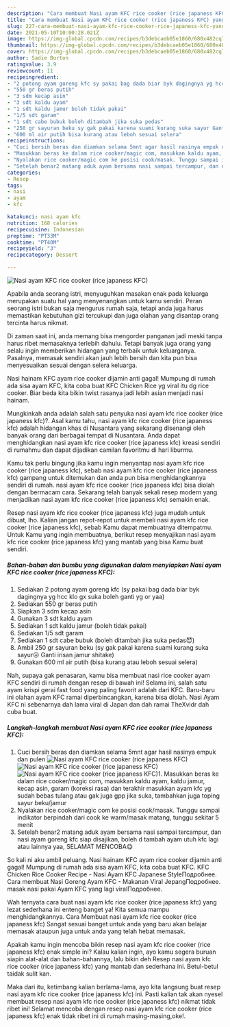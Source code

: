 ```yaml
---
description: "Cara membuat Nasi ayam KFC rice cooker (rice japaness KFC) yang enak dan Mudah Dibuat"
title: "Cara membuat Nasi ayam KFC rice cooker (rice japaness KFC) yang enak dan Mudah Dibuat"
slug: 227-cara-membuat-nasi-ayam-kfc-rice-cooker-rice-japaness-kfc-yang-enak-dan-mudah-dibuat
date: 2021-05-10T10:00:28.021Z
image: https://img-global.cpcdn.com/recipes/b3debcaeb05e1860/680x482cq70/nasi-ayam-kfc-rice-cooker-rice-japaness-kfc-foto-resep-utama.jpg
thumbnail: https://img-global.cpcdn.com/recipes/b3debcaeb05e1860/680x482cq70/nasi-ayam-kfc-rice-cooker-rice-japaness-kfc-foto-resep-utama.jpg
cover: https://img-global.cpcdn.com/recipes/b3debcaeb05e1860/680x482cq70/nasi-ayam-kfc-rice-cooker-rice-japaness-kfc-foto-resep-utama.jpg
author: Sadie Burton
ratingvalue: 3.9
reviewcount: 11
recipeingredient:
- "2 potong ayam goreng kfc sy pakai bag dada biar byk dagingnya yg hcc klo gx suka boleh ganti yg or yaa"
- "550 gr beras putih"
- "3 sdm kecap asin"
- "3 sdt kaldu ayam"
- "1 sdt kaldu jamur boleh tidak pakai"
- "1/5 sdt garam"
- "1 sdt cabe bubuk boleh ditambah jika suka pedas"
- "250 gr sayuran beku sy gak pakai karena suami kurang suka sayur Ganti irisan jamur shitake"
- "600 ml air putih bisa kurang atau leboh sesuai selera"
recipeinstructions:
- "Cuci bersih beras dan diamkan selama 5mnt agar hasil nasinya empuk dan pulen"
- "Masukkan beras ke dalam rice cooker/magic com, masukkan kaldu ayam, kaldu jamur, kecap asin, garam (koreksi rasa) dan terakhir masukkan ayam kfc yg sudah bebas tulang atau gak juga gpp jika suka, tambahkan juga toping sayur beku/jamur"
- "Nyalakan rice cooker/magic com ke posisi cook/masak. Tunggu sampai indikator berpindah dari cook ke warm/masak matang, tunggu sekitar 5 menit"
- "Setelah benar2 matang aduk ayam bersama nasi sampai tercampur, dan nasi ayam goreng kfc siap disajikan, boleh d tambah ayam utuh kfc lagi atau lainnya yaa, SELAMAT MENCOBA😋"
categories:
- Resep
tags:
- nasi
- ayam
- kfc

katakunci: nasi ayam kfc 
nutrition: 168 calories
recipecuisine: Indonesian
preptime: "PT33M"
cooktime: "PT40M"
recipeyield: "3"
recipecategory: Dessert

---
```



![Nasi ayam KFC rice cooker (rice japaness KFC)](https://img-global.cpcdn.com/recipes/b3debcaeb05e1860/680x482cq70/nasi-ayam-kfc-rice-cooker-rice-japaness-kfc-foto-resep-utama.jpg)

Apabila anda seorang istri, menyuguhkan masakan enak pada keluarga merupakan suatu hal yang menyenangkan untuk kamu sendiri. Peran seorang istri bukan saja mengurus rumah saja, tetapi anda juga harus memastikan kebutuhan gizi tercukupi dan juga olahan yang disantap orang tercinta harus nikmat.

Di zaman  saat ini, anda memang bisa mengorder panganan jadi meski tanpa harus ribet memasaknya terlebih dahulu. Tetapi banyak juga orang yang selalu ingin memberikan hidangan yang terbaik untuk keluarganya. Pasalnya, memasak sendiri akan jauh lebih bersih dan kita pun bisa menyesuaikan sesuai dengan selera keluarga. 

Nasi hainam KFC ayam rice cooker dijamin anti gagal! Mumpung di rumah ada sisa ayam KFC, kita coba buat KFC Chicken Rice yg viral itu dg rice cooker. Biar beda kita bikin twist rasanya jadi lebih asian menjadi nasi hainam.

Mungkinkah anda adalah salah satu penyuka nasi ayam kfc rice cooker (rice japaness kfc)?. Asal kamu tahu, nasi ayam kfc rice cooker (rice japaness kfc) adalah hidangan khas di Nusantara yang sekarang disenangi oleh banyak orang dari berbagai tempat di Nusantara. Anda dapat menghidangkan nasi ayam kfc rice cooker (rice japaness kfc) kreasi sendiri di rumahmu dan dapat dijadikan camilan favoritmu di hari liburmu.

Kamu tak perlu bingung jika kamu ingin menyantap nasi ayam kfc rice cooker (rice japaness kfc), sebab nasi ayam kfc rice cooker (rice japaness kfc) gampang untuk ditemukan dan anda pun bisa menghidangkannya sendiri di rumah. nasi ayam kfc rice cooker (rice japaness kfc) bisa diolah dengan bermacam cara. Sekarang telah banyak sekali resep modern yang menjadikan nasi ayam kfc rice cooker (rice japaness kfc) semakin enak.

Resep nasi ayam kfc rice cooker (rice japaness kfc) juga mudah untuk dibuat, lho. Kalian jangan repot-repot untuk membeli nasi ayam kfc rice cooker (rice japaness kfc), sebab Kamu dapat membuatnya ditempatmu. Untuk Kamu yang ingin membuatnya, berikut resep menyajikan nasi ayam kfc rice cooker (rice japaness kfc) yang mantab yang bisa Kamu buat sendiri.

<!--inarticleads1-->

##### Bahan-bahan dan bumbu yang digunakan dalam menyiapkan Nasi ayam KFC rice cooker (rice japaness KFC):

1. Sediakan 2 potong ayam goreng kfc (sy pakai bag dada biar byk dagingnya yg hcc klo gx suka boleh ganti yg or yaa)
1. Sediakan 550 gr beras putih
1. Siapkan 3 sdm kecap asin
1. Gunakan 3 sdt kaldu ayam
1. Sediakan 1 sdt kaldu jamur (boleh tidak pakai)
1. Sediakan 1/5 sdt garam
1. Sediakan 1 sdt cabe bubuk (boleh ditambah jika suka pedas😈)
1. Ambil 250 gr sayuran beku (sy gak pakai karena suami kurang suka sayur😖 Ganti irisan jamur shitake)
1. Gunakan 600 ml air putih (bisa kurang atau leboh sesuai selera)


Nah, supaya gak penasaran, kamu bisa membuat nasi rice cooker ayam KFC sendiri di rumah dengan resep di bawah ini! Selama ini, salah satu ayam krispi gerai fast food yang paling favorit adalah dari KFC. Baru-baru ini olahan ayam KFC ramai diperbincangkan, karena bisa diolah. Nasi Ayam KFC ni sebenarnya dah lama viral di Japan dan dah ramai TheXvidr dah cuba buat. 

<!--inarticleads2-->

##### Langkah-langkah membuat Nasi ayam KFC rice cooker (rice japaness KFC):

1. Cuci bersih beras dan diamkan selama 5mnt agar hasil nasinya empuk dan pulen
<img src="https://img-global.cpcdn.com/steps/ccf1a041791f3061/160x128cq70/nasi-ayam-kfc-rice-cooker-rice-japaness-kfc-langkah-memasak-1-foto.jpg" alt="Nasi ayam KFC rice cooker (rice japaness KFC)"><img src="https://img-global.cpcdn.com/steps/839f82f208a8df3d/160x128cq70/nasi-ayam-kfc-rice-cooker-rice-japaness-kfc-langkah-memasak-1-foto.jpg" alt="Nasi ayam KFC rice cooker (rice japaness KFC)"><img src="https://img-global.cpcdn.com/steps/67706f93bbdc0daa/160x128cq70/nasi-ayam-kfc-rice-cooker-rice-japaness-kfc-langkah-memasak-1-foto.jpg" alt="Nasi ayam KFC rice cooker (rice japaness KFC)">1. Masukkan beras ke dalam rice cooker/magic com, masukkan kaldu ayam, kaldu jamur, kecap asin, garam (koreksi rasa) dan terakhir masukkan ayam kfc yg sudah bebas tulang atau gak juga gpp jika suka, tambahkan juga toping sayur beku/jamur
1. Nyalakan rice cooker/magic com ke posisi cook/masak. Tunggu sampai indikator berpindah dari cook ke warm/masak matang, tunggu sekitar 5 menit
1. Setelah benar2 matang aduk ayam bersama nasi sampai tercampur, dan nasi ayam goreng kfc siap disajikan, boleh d tambah ayam utuh kfc lagi atau lainnya yaa, SELAMAT MENCOBA😋


So kali ni aku ambil peluang. Nasi hainam KFC ayam rice cooker dijamin anti gagal! Mumpung di rumah ada sisa ayam KFC, kita coba buat KFC. KFC Chicken Rice Cooker Recipe - Nasi Ayam KFC Japanese StyleПодробнее. Cara membuat Nasi Goreng Ayam KFC - Makanan Viral JepangПодробнее. masak nasi pakai Ayam KFC yang lagi viralПодробнее. 

Wah ternyata cara buat nasi ayam kfc rice cooker (rice japaness kfc) yang lezat sederhana ini enteng banget ya! Kita semua mampu menghidangkannya. Cara Membuat nasi ayam kfc rice cooker (rice japaness kfc) Sangat sesuai banget untuk anda yang baru akan belajar memasak ataupun juga untuk anda yang telah hebat memasak.

Apakah kamu ingin mencoba bikin resep nasi ayam kfc rice cooker (rice japaness kfc) enak simple ini? Kalau kalian ingin, ayo kamu segera buruan siapin alat-alat dan bahan-bahannya, lalu bikin deh Resep nasi ayam kfc rice cooker (rice japaness kfc) yang mantab dan sederhana ini. Betul-betul taidak sulit kan. 

Maka dari itu, ketimbang kalian berlama-lama, ayo kita langsung buat resep nasi ayam kfc rice cooker (rice japaness kfc) ini. Pasti kalian tak akan nyesel membuat resep nasi ayam kfc rice cooker (rice japaness kfc) nikmat tidak ribet ini! Selamat mencoba dengan resep nasi ayam kfc rice cooker (rice japaness kfc) enak tidak ribet ini di rumah masing-masing,oke!.


